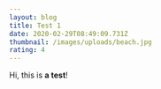 ```yaml
---
layout: blog
title: Test 1
date: 2020-02-29T08:49:09.731Z
thumbnail: /images/uploads/beach.jpg
rating: 4
---
```

Hi, this is **a test**!
